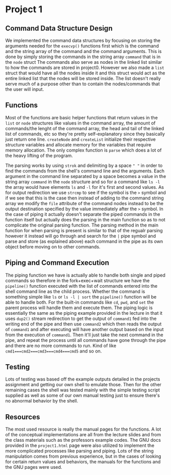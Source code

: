 # Project 1
## Command Data Structure Design
We implemented the command data structures by focusing on storing the arguments needed for the `execvp()` functions first which is the command and the string array of the command and the command arguments. This is done by simply storing the commands in the string array `command` that is in the `node` struct
The commands also serve as nodes in the linked list similar to how the commands are stored in project0.
However we also made a `list` struct that would have all the nodes inside it and this struct would act as the entire linked list that the nodes will be stored inside. The list doesn't really serve much of a purpose other than to contain the nodes/commands that the user will input.

## Functions
Most of the functions are basic helper functions that return values in the `list` or `node` structures like values in the command array, the amount of commands/the lenght of the command array, the head and tail of the linked list of commands, etc so they're pretty self-explanatory since they basically just return one line. `createNode` and `createList` initialize their respective structure variables and allocate memory for the variables that require memory allocation. The only complex function is `parse` which does a lot of the heavy lifting of the program. 

The parsing works by using `strok` and delimiting by a space `" "` in order to find the commands from the shell's command line and the arguments. Each argument in the command line separated by a space becomes a value in the string array `command` in the `node` structure and so for a command like `ls -l` the array would have elements `ls` and `-l` for it's first and second values. 
As for output redirection we use `strcmp` to see if the symbol is the `>` symbol and if we see that this is the case then instead of adding to the command string array we modify the `file` attribute of the command nodes instead to be the output destination specified by the value immediately after the `>` symbol. In the case of piping it actually doesn't separate the piped commands in the function itself but actually does the parsing in the main function so as to not complicate the original parsing function. The parsing method in the main function for when parsing is present is similar to that of the regualr parsing however it instead will go through and search for the `|` pipe symbol and parse and store (as explained above) each command in the pipe as its own object before moving on to other commands.

## Piping and Command Execution
The piping function we have is actually able to handle both single and piped commands so therefore in the fork+exec+wait structure we have the `pipeline()` function executed with the list of commands entered into the shell command line as the child process. Whether the command is something simple like `ls` or `ls -l | sort` the `pipeline()` function will be able to handle both. For the built-in commands like `cd`, `pwd`, and `set` the parent process will handle them and execute them. The piping logic is essentially the same as the piping example provided in the lecture in that it uses `dup2()` stream redirection to get the output of `command1` fed into the writing end of the pipe and then use `command2` which then reads the output of `command1` and after executing will have another output based on the input from the execution of `command1`. Then it'll just take the next command in the pipe, and repeat the process until all commands have gone through the pipe and there are no more commands to run. Kind of like `cmd1===cmd2===cmd3===cmd4===cmd5` and so on.

## Testing
Lots of testing was based off the example outputs detailed in the projects assignment and getting our own shell to emulate those. Then for the other remaining cases the shell was tested mainly with the simple testing script supplied as well as some of our own manual testing just to ensure there's no abnormal behavior by the shell.

## Resources
The most used resource is really the manual pages for the functions. A lot of the conceptual implementations are all from the lecture slides and from the class materials such as the professors example codes. The GNU docs provided in the `project1.html` page were also utilized to implement the more complicated processes like parsing and piping. Lots of the string manipulation comes from previous experience, but in the cases of looking for certain return values and behaviors, the manuals for the functions and the GNU pages were used.